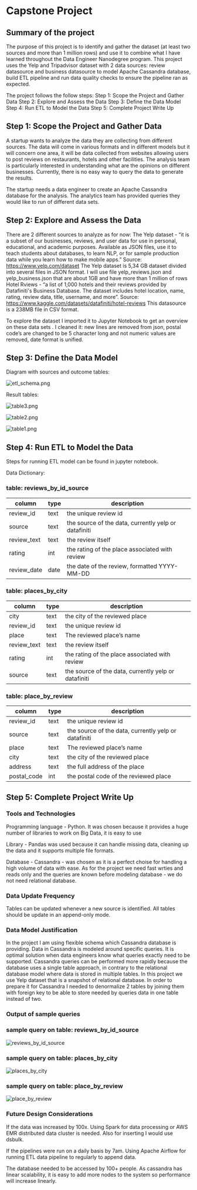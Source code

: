 # Capstone Project

## Summary of the project

The purpose of this project is to identify and gather the dataset (at least two sources and more than 1 million rows) and use it to combine what I have learned throughout the Data Engineer Nanodegree program.
This project uses the Yelp and Tripadvisor dataset with 2 data sources: review datasource and business datasource to model Apache Cassandra database, build ETL pipeline and run data quality checks to ensure the pipeline ran as expected.

The project follows the follow steps:
Step 1: Scope the Project and Gather Data
Step 2: Explore and Assess the Data
Step 3: Define the Data Model
Step 4: Run ETL to Model the Data
Step 5: Complete Project Write Up

## Step 1: Scope the Project and Gather Data

A startup wants to analyze the data they are collecting from different sources. The data will come in various formats and in different models but it will concern one area, it will be data collected from websites allowing users to post reviews on restaurants, hotels and other facilities. The analysis team is particularly interested in understanding what are the opinions on different businesses. Currently, there is no easy way to query the data to generate the results.

The startup needs a data engineer to create an Apache Cassandra database for the analysis. The analytics team has provided queries they would like to run of different data sets.

## Step 2: Explore and Assess the Data

There are 2 different sources to analyze as for now:
The Yelp dataset - “it is a subset of our businesses, reviews, and user data for use in personal, educational, and academic purposes. Available as JSON files, use it to teach students about databases, to learn NLP, or for sample production data while you learn how to make mobile apps.”
Source: https://www.yelp.com/dataset
The Yelp dataset is 5,34 GB dataset divided into several files in JSON format. I will use file yelp_reviews.json and yelp_business.json that are about 1GB  and have more than 1 million of rows
Hotel Rviews - “a list of 1,000 hotels and their reviews provided by Datafiniti's Business Database. The dataset includes hotel location, name, rating, review data, title, username, and more”.
Source: https://www.kaggle.com/datasets/datafiniti/hotel-reviews
This datasource is a 238MB file in CSV format.

To explore the dataset I imported it to Jupyter Notebook to get an overview on these data sets . I cleaned it: new lines are removed from json, postal code’s are changed to be 5 character long and not numeric values are removed, date format is unified.

## Step 3: Define the Data Model

Diagram with sources and outcome tables:

![etl_schema.png](assets/etl_schema.png)

Result tables:

![table3.png](assets/table3.png)

![table2.png](assets/table2.png)

![table1.png](assets/table1.png)

## Step 4: Run ETL to Model the Data

Steps for running ETL model can be found in jupyter notebook.

Data Dictionary:

### table: reviews_by_id_source

| column      | type | description                                          |
| ------------- | ------ | ------------------------------------------------------ |
| review_id   | text | the unique review id                                 |
| source      | text | the source of the data, currently yelp or datafiniti |
| review_text | text | the review itself                                    |
| rating      | int  | the rating of the place associated with review       |
| review_date | date | the date of the review, formatted YYYY-MM-DD         |


### table: places_by_city

| column      | type | description                                          |
| ------------- | ------ | ------------------------------------------------------ |
| city        | text | the city of the reviewed place                       |
| review_id   | text | the unique review id                                 |
| place       | text | The reviewed place’s name                            |
| review_text | text | the review itself                                    |
| rating      | int  | the rating of the place associated with review       |
| source      | text | the source of the data, currently yelp or datafiniti |

### table: place_by_review

| column      | type | description                                          |
| ------------- | ------ | ------------------------------------------------------ |
| review_id   | text | the unique review id                                 |
| source      | text | the source of the data, currently yelp or datafiniti |
| place       | text | The reviewed place’s name                           |
| city        | text | the city of the reviewed place                       |
| address     | text | the full address of the place                        |
| postal_code | int  | the postal code of the reviewed place                |


## Step 5: Complete Project Write Up

### Tools and Technologies
Programming language - Python. It was chosen because it provides a huge number of libraries to work on Big Data, it is easy to use 

Library - Pandas was used because it can handle missing data, cleaning up the data and it supports multiple file formats.

Database - Cassandra - was chosen as it is a perfect choise for handling a high volume of data with ease. As for the project we need fast wrties and reads only and the queries are known before modeling database - we do not need relational database.

### Data Update Frequency
Tables can be updated whenever a new source is identified. All tables should be update in an append-only mode.

### Data Model Justification
In the project I am using flexible schema which Cassandra database is providing. Data in Cassandra is modeled around specific queries. It is optimal solution when data engineers know what queries exactly need to be supported. Cassandra queries can be performed more rapidly because the database uses a single table approach, in contrary to the relational database model where data is stored in multiple tables. In this project we use Yelp dataset that is a snapshot of relational database. In order to prepare it for Cassandra I needed to denormalize 2 tables by joining them with foreign key to be able to store needed by queries data in one table instead of two.

### Output of sample queries

### sample query on table: reviews_by_id_source

![reviews_by_id_source](assets/sample_query2.png)

### sample query on table: places_by_city

![places_by_city](assets/sample_query3.png)

### sample query on table: place_by_review

![place_by_review](assets/sample_query1.png)

### Future Design Considerations

If the data was increased by 100x.
Using Spark for data processing or AWS EMR distributed data cluster is needed. Also for inserting I would use dsbulk.

If the pipelines were run on a daily basis by 7am.
Using Apache Airflow for running ETL data pipeline to regularly to append data.

The database needed to be accessed by 100+ people.
As cassandra has linear scalability, it is easy to add more nodes to the system so performance will increase linearly.
